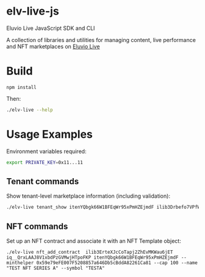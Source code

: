 # elv-live-js

Eluvio Live JavaScript SDK and CLI

A collection of libraries and utilities for managing content, live performance and NFT marketplaces on [Eluvio Live](https://live.eluv.io)

# Build

```
npm install
```

Then:

``` bash
./elv-live --help
```

# Usage Examples

Environment variables required:

``` bash
export PRIVATE_KEY=0x11...11
```

## Tenant commands

Show tenant-level marketplace information (including validation):

``` bash
./elv-live tenant_show itenYQbgk66W1BFEqWr95xPmHZEjmdF ilib3Drbefo7VPfWvY1NVup4VZFzDJ68  iq__21pxPgnpyYkVnW6nZ2RhNGYGYdwC --check_cauth ikms2BxjJaireMQXHSgAiWkuugU5gsjx --check_minter 0x59e79eFE007F5208857a646Db5cBddA82261Ca81
```

## NFT commands

Set up an NFT contract and associate it with an NFT Template object:

```
./elv-live nft_add_contract  ilib3ErteXJcCoTapj2ZhEvMKWau6jET iq__QrxLAAJ8V1xbdPzGVMwjHTpoFKP itenYQbgk66W1BFEqWr95xPmHZEjmdF --minthelper 0x59e79eFE007F5208857a646Db5cBddA82261Ca81 --cap 100 --name "TEST NFT SERIES A" --symbol "TESTA"
```
